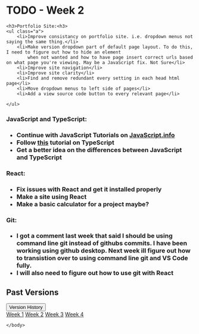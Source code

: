 <html lang="en">
<head>
</head>
<body>
  
<div class="container-fluid">
    <h1>TODO - Week 2</h1>
  
    <h3>Portfolio Site:<h3>
    <ul class="a">
        <li>Improve consistancy on portfolio site. i.e. dropdown menus not saying the same thing.</li>
        <li>Make version dropdown part of default page layout. To do this, I need to figure out how to hide an element
            when not wanted and how to have page insert correct urls based on what page you're viewing. May be a JavaScript fix. Not Sure</li>
        <li>Improve site navigation</li>
        <li>Improve site clarity</li>
        <li>Find and remove redundant every setting in each head html page</li>
        <li>Move dropdown menus to left side of pages</li>
        <li>Add a view source code button to every relevant page</li>
      
    </ul>
 </div>    
      
        
<div class="container-fluid">
    <h3>JavaScript and TypeScript:<h3>
        <ul class="a">
            <li>Continue with JavaScript Tutorials on <a href="JavaScript.info">JavaScript.info</a></li>
            <li>Follow <a href="https://www.typescriptlang.org/docs/handbook/typescript-in-5-minutes.html">this</a> tutorial on TypeScript</li>
            <li>Get a better idea on the differences between JavaScript and TypeScript</li>
        </ul>
</div>
  
<div class="container-fluid">
    <h3>React:<h3>
        <ul class="a">
            <li>Fix issues with React and get it installed properly</li>
            <li>Make a site using React</li>
            <li>Make a basic calculator for a project maybe?</li>
        </ul>
</div>          
        
        
 <div class="container-fluid">
    <h3>Git:<h3>
        <ul class="a">
            <li>I got a comment last week that said I should be using command line git instead of githubs commits. I have been working using github desktop. 
            Next week ill figure out how to transistion over to using command line git and VS Code fully.</li>
            <li>I will also need to figure out how to use git with React</li>
        </ul>
</div>       
        
  <div class="container-fluid">
  <h2>Past Versions</h2>
  
  <div class="dropdown">
    <button type="button" class="btn btn-primary dropdown-toggle" data-toggle="dropdown">
      Version History
    </button>
    <div class="dropdown-menu">
      <a class="dropdown-item" href="https://elliottingey.github.io/Portfolio/TODO">Week 1</a>
      <a class="dropdown-item" href="https://elliottingey.github.io/Portfolio/TODOWeek2">Week 2</a>
      <a class="dropdown-item disabled" href="https://elliottingey.github.io/Portfolio/TODOWeek3">Week 3</a>
      <a class="dropdown-item disabled" href="https://elliottingey.github.io/Portfolio/TODOWeek4">Week 4</a>
    </div>
  </div>
</div>
  
    </body>
  </html>
